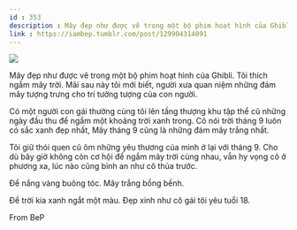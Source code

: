 ```yaml
---
id : 353
description : Mây đẹp như được vẽ trong một bộ phim hoạt hình của Ghibli. Tôi thích ngắm mây trời. Mãi sau này tôi mới biết, người xưa quan niệm những đám mây tượng trưng cho trí tưởng tượng của con người.
link : https://iambep.tumblr.com/post/129904314091
---
```


![](https://64.media.tumblr.com/e67b19e6399974cbf426711c76eb2441/tumblr_nva307Bqor1u3a9rjo1_1280.jpg)

Mây đẹp như được vẽ trong một bộ phim hoạt hình của Ghibli. Tôi thích ngắm
mây trời. Mãi sau này tôi mới biết, người xưa quan niệm những đám mây tượng
trưng cho trí tưởng tượng của con người.

Có một người con gái thường cùng tôi lên tầng thượng khu tập thể cũ những
ngày đầu thu để ngắm một khoảng trời xanh trong. Cô nói trời tháng 9 luôn
có sắc xanh đẹp nhất, Mây tháng 9 cũng là những đám mây trắng nhất.

Tôi giữ thói quen cũ ôm những yêu thương của mình ở lại với tháng 9. Cho
dù bây giờ không còn cơ hội để ngắm mây trời cùng nhau, vẫn hy vọng cô ở
phương xa, lúc nào cũng bình an như cô thủa trước.

Để nắng vàng buông tóc. Mây trắng bồng bềnh.

Để trời kia xanh ngắt một màu. Đẹp xinh như cô gái tôi yêu tuổi 18.

From BeP